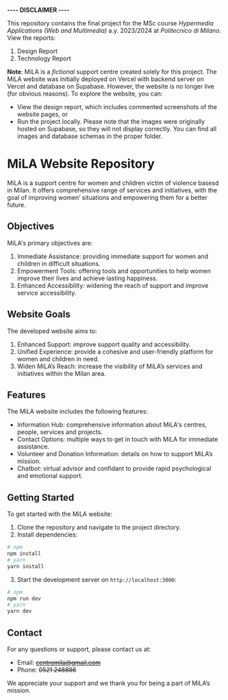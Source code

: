 **---- DISCLAIMER ----**

This repository contains the final project for the MSc course *Hypermedia Applications (Web and Multimedia)* a.y. 2023/2024 at *Politecnico di Milano*. View the reports:
1. Design Report
2. Technology Report

**Note**: MiLA is a *fictional* support centre created solely for this project. The MiLA website was initially deployed on Vercel with backend server on Vercel and database on Supabase. However, the website is no longer live (for obvious reasons). To explore the website, you can:
- View the design report, which includes commented screenshots of the website pages, or
- Run the project locally. Please note that the images were originally hosted on Supabase, so they will not display correctly. You can find all images and database schemas in the proper folder.

# MiLA Website Repository

MiLA is a support centre for women and children victim of violence basesd in Milan. It offers comprehensive range of services and initiatives, with the goal of improving women’ situations and empowering them for a better future.

## Objectives
MiLA's primary objectives are:
1. Immediate Assistance: providing immediate support for women and children in difficult situations.
2. Empowerment Tools: offering tools and opportunities to help women improve their lives and achieve lasting happiness.
3. Enhanced Accessibility: widening the reach of support and improve service accessibility.

## Website Goals
The developed website aims to:
1. Enhanced Support: improve support quality and accessibility.
2. Unified Experience: provide a cohesive and user-friendly platform for women and children in need.
3. Widen MiLA’s Reach: increase the visibility of MiLA’s services and initiatives within the Milan area.

## Features
The MiLA website includes the following features:
- Information Hub: comprehensive information about MiLA's centres, people, services and projects.
- Contact Options: multiple ways to get in touch with MiLA for immediate assistance.
- Volunteer and Donation Information: details on how to support MiLA’s mission.
- Chatbot: virtual advisor and confidant to provide rapid psychological and emotional support.

## Getting Started
To get started with the MiLA website:
1. Clone the repository and navigate to the project directory.
2. Install dependencies:
```bash
# npm
npm install
# yarn
yarn install
```
3. Start the development server on `http://localhost:3000`:
```bash
# npm
npm run dev
# yarn
yarn dev
```

## Contact
For any questions or support, please contact us at:
- Email: ~~centromila@gmail.com~~
- Phone: ~~0521 248886~~

We appreciate your support and we thank you for being a part of MiLA’s mission.
